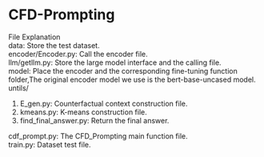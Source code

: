 # CFD-Prompting
File Explanation<br>
data: Store the test dataset.<br>
encoder/Encoder.py: Call the encoder file.<br>
llm/getllm.py: Store the large model interface and the calling file.<br>
model: Place the encoder and the corresponding fine-tuning function folder,The original encoder model we use is the bert-base-uncased model.<br>
untils/<br>
1. E_gen.py: Counterfactual context construction file.<br>
2. kmeans.py: K-means construction file.<br>
3. find_final_answer.py: Return the final answer.<br>

cdf_prompt.py: The CFD_Prompting main function file.<br>
train.py: Dataset test file.<br>
